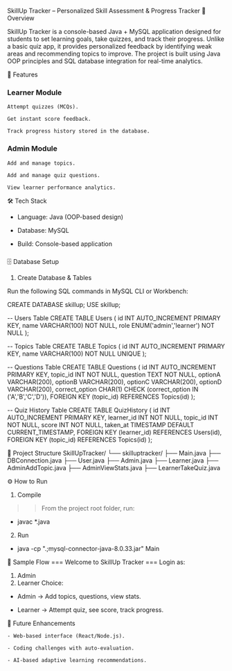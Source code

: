 SkillUp Tracker – Personalized Skill Assessment & Progress Tracker
📌 Overview

SkillUp Tracker is a console-based Java + MySQL application designed for students to set learning goals, take quizzes, and track their progress.
Unlike a basic quiz app, it provides personalized feedback by identifying weak areas and recommending topics to improve. The project is built using Java OOP principles and SQL database integration for real-time analytics.

🚀 Features

### Learner Module

    Attempt quizzes (MCQs).

    Get instant score feedback.

    Track progress history stored in the database.

### Admin Module

    Add and manage topics.

    Add and manage quiz questions.

    View learner performance analytics.

🛠️ Tech Stack

- Language: Java (OOP-based design)

- Database: MySQL

- Build: Console-based application

###

🗄️ Database Setup

1. Create Database & Tables

Run the following SQL commands in MySQL CLI or Workbench:

CREATE DATABASE skillup;
USE skillup;

-- Users Table
CREATE TABLE Users (
id INT AUTO_INCREMENT PRIMARY KEY,
name VARCHAR(100) NOT NULL,
role ENUM('admin','learner') NOT NULL
);

-- Topics Table
CREATE TABLE Topics (
id INT AUTO_INCREMENT PRIMARY KEY,
name VARCHAR(100) NOT NULL UNIQUE
);

-- Questions Table
CREATE TABLE Questions (
id INT AUTO_INCREMENT PRIMARY KEY,
topic_id INT NOT NULL,
question TEXT NOT NULL,
optionA VARCHAR(200),
optionB VARCHAR(200),
optionC VARCHAR(200),
optionD VARCHAR(200),
correct_option CHAR(1) CHECK (correct_option IN ('A','B','C','D')),
FOREIGN KEY (topic_id) REFERENCES Topics(id)
);

-- Quiz History Table
CREATE TABLE QuizHistory (
id INT AUTO_INCREMENT PRIMARY KEY,
learner_id INT NOT NULL,
topic_id INT NOT NULL,
score INT NOT NULL,
taken_at TIMESTAMP DEFAULT CURRENT_TIMESTAMP,
FOREIGN KEY (learner_id) REFERENCES Users(id),
FOREIGN KEY (topic_id) REFERENCES Topics(id)
);

📂 Project Structure
SkillUpTracker/
└── skilluptracker/
├── Main.java
├── DBConnection.java
├── User.java
├── Admin.java
├── Learner.java
├── AdminAddTopic.java
├── AdminViewStats.java
├── LearnerTakeQuiz.java

⚙️ How to Run

1. Compile

> > From the project root folder, run:

- javac \*.java

2. Run

- java -cp ".;mysql-connector-java-8.0.33.jar" Main

🧪 Sample Flow
=== Welcome to SkillUp Tracker ===
Login as:

1. Admin
2. Learner
   Choice:

- Admin → Add topics, questions, view stats.

- Learner → Attempt quiz, see score, track progress.

📌 Future Enhancements

    - Web-based interface (React/Node.js).

    - Coding challenges with auto-evaluation.

    - AI-based adaptive learning recommendations.
